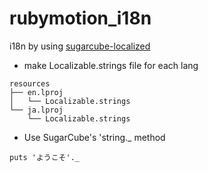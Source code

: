 rubymotion_i18n
===================

i18n by using [sugarcube-localized](https://github.com/rubymotion/sugarcube#localized)

- make Localizable.strings file for each lang

```
resources
├── en.lproj
│   └── Localizable.strings
└── ja.lproj
    └── Localizable.strings
```

- Use SugarCube's 'string._ method

```
puts 'ようこそ'._
```
